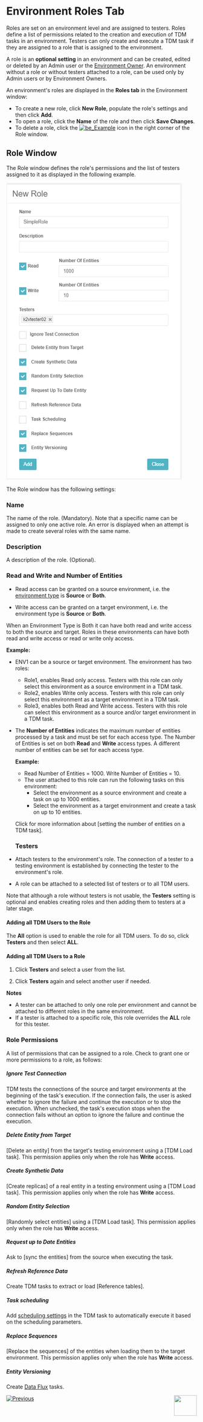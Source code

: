 # Environment Roles Tab

Roles are set on an environment level and are assigned to testers. Roles define a list of permissions related to the creation and execution of TDM tasks in an environment. Testers can only create and execute a TDM task if they are assigned to a role that is assigned to the environment. 

A role is an **optional setting** in an environment and can be created, edited or deleted by an Admin user or the [Environment Owner](08_environment_window_general_information.md#environment-owners).  An environment without a role or without testers attached to a role, can be used only by Admin users or by  Environment Owners.

An environment's roles are displayed in the **Roles tab** in the Environment window:

- To create a new role, click **New Role**, populate the role's settings and then click **Add**.
- To open a role, click the **Name** of the role and then click **Save Changes**. 
- To delete a role, click the [![be_Example](https://github.com/k2view-academy/K2View-Academy/raw/Academy_6.4_TDM/articles/TDM/tdm_gui/images/delete_icon.png)](https://github.com/k2view-academy/K2View-Academy/blob/Academy_6.4_TDM/articles/TDM/tdm_gui/images/delete_icon.png) icon in the right corner of the Role window.

## Role Window 

The Role window defines the role's permissions and the list of testers assigned to it as displayed in the following example.

![role window](images/env_role_window.png)

The Role window has the following settings:

### Name

The name of the role. (Mandatory). Note that a specific name can be assigned to only one active role. An error is displayed when an attempt is made to create several roles with the same name. 

### **Description**

A description of the role. (Optional). 

### Read and Write and Number of Entities

- Read access can be granted on a source environment, i.e. the [environment type](08_environment_window_general_information.md#environment-type) is **Source** or **Both**. 

- Write access can be granted on a target environment, i.e. the environment type is **Source** or **Both**.

When an Environment Type is Both it can have both read and write access to both the source and target. Roles in these environments can have both read and write access or read or write only access.

  **Example:**

  - ENV1 can be a source or target environment. The environment has two roles: 
    - Role1, enables Read only access. Testers with this role can only select this environment as a source environment in a TDM task.
    - Role2, enables Write only access. Testers with this role can only select this environment as a target environment in a TDM task.
    - Role3, enables both Read and Write access. Testers with this role can select this environment as a source and/or target environment in a TDM task.

- The **Number of Entities** indicates the maximum number of entities processed by a task and must be set for each access type. The Number of Entities is set on both **Read** and **Write** access types.  A different number of entities can be set for each access type. 

  **Example:**
  - Read Number of Entities = 1000. Write Number of Entities = 10. 
  - The user attached to this role can run the following tasks on this environment:
    - Select the environment as a source environment and create a task on up to 1000 entities.
    - Select the environment as a target environment and create a task on up to 10 entities.

  Click for more information about [setting the number of entities on a TDM task]. 

  ### Testers

- Attach testers to the environment's role. The connection of a tester to a testing environment is established by connecting the tester to the environment's role.  

- A role can be attached to a selected list of testers or to all TDM users.

Note that although a role without testers is not usable, the **Testers** setting is optional and enables creating roles and then adding them to testers at a later stage.

  #### Adding all TDM Users to the Role

The **All** option is used to enable the role for all TDM users. To do so, click **Testers** and then select **ALL**.

  #### Adding all TDM Users to a Role

1. Click **Testers** and select a user from the list.

2. Click **Testers** again and select another user if needed.

**Notes**

- A tester can be attached to only one role per environment and cannot be attached to different roles in the same environment.
- If a tester is attached to a specific role, this role overrides the **ALL** role for this tester.

### Role Permissions

A list of permissions that can be assigned to a role. Check to grant one or more permissions to a role, as follows:

##### **Ignore Test Connection**  

TDM tests the connections of the source and target environments at the beginning of the task's execution.  If the connection  fails, the user is asked whether to ignore the failure and continue the execution or to stop the execution.  When unchecked, the task's execution stops when the connection fails without an option to ignore the failure and continue the execution.

##### **Delete Entity from Target** 

[Delete an entity] from the target's testing environment using a [TDM Load task]. This permission applies only when the role has **Write** access.

##### Create Synthetic Data 

[Create replicas] of a real entity in a testing environment using a [TDM Load task]. This permission applies only when the role has **Write** access.  

##### Random Entity Selection

[Randomly select entities] using a [TDM Load task]. This permission applies only when the role has **Write** access.

##### Request up to Date Entities

Ask to [sync the entities] from the source when executing the task. 

##### Refresh Reference Data

Create TDM tasks to extract or load [Reference tables].

#####  Task scheduling 

Add [scheduling settings](22_task_execution_timing_tab.md) in the TDM task to automatically execute it based on the scheduling parameters.

##### Replace Sequences

[Replace the sequences] of the entities when loading them to the target environment. This permission applies only when the role has **Write** access.

##### Entity Versioning 

Create [Data Flux](15_data_flux_task.md) tasks.



  [![Previous](/articles/images/Previous.png)](09_environment_window_summary_section.md)[<img align="right" width="60" height="54" src="/articles/images/Next.png">](11_environment_products_tab.md)
